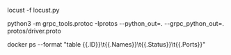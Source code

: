 locust -f locust.py  

python3 -m grpc_tools.protoc -Iprotos --python_out=. --grpc_python_out=. protos/driver.proto

docker ps --format "table {{.ID}}\t{{.Names}}\t{{.Status}}\t{{.Ports}}"